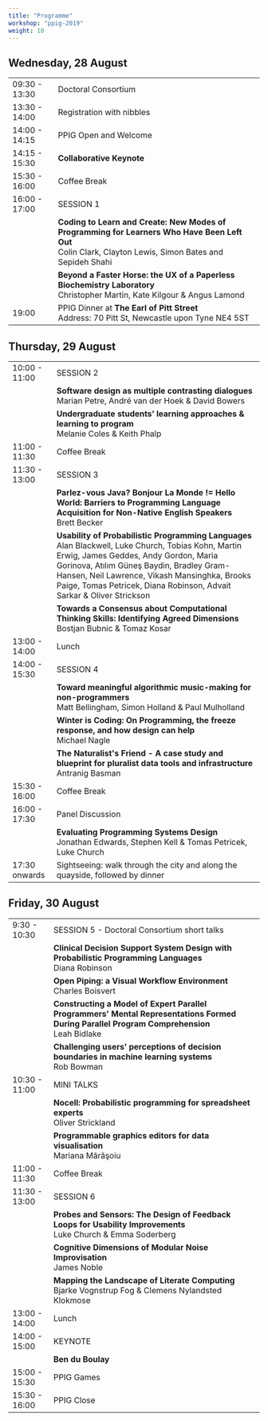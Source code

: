 ```yaml
---
title: "Programme"
workshop: "ppig-2019"
weight: 10
---
```


<style>
.workshop-content table th:first-of-type {
  min-width: 100px;
}
td em {
  padding-left: 6px;
}
</style>

## Wednesday, 28 August

|               |                   |
| ------------- | ----------------- |
| 09:30 - 13:30 | Doctoral Consortium |
| 13:30 - 14:00 | Registration with nibbles |
| 14:00 - 14:15 | PPIG Open and Welcome |
| 14:15 - 15:30 | **Collaborative Keynote** |
| 15:30 - 16:00 | Coffee Break |
| 16:00 - 17:00 | SESSION 1 |
|               | **Coding to Learn and Create: New Modes of Programming for Learners Who Have Been Left Out** <br> Colin Clark, Clayton Lewis, Simon Bates and Sepideh Shahi |
|               | **Beyond a Faster Horse: the UX of a Paperless Biochemistry Laboratory** <br> Christopher Martin, Kate Kilgour & Angus Lamond |
| 19:00         | PPIG Dinner at **The Earl of Pitt Street** <br> Address: 70 Pitt St, Newcastle upon Tyne NE4 5ST |

## Thursday, 29 August
|               |           |
| ------------- | --------- |
| 10:00 - 11:00 | SESSION 2 |
|               | **Software design as multiple contrasting dialogues** <br> Marian Petre, André van der Hoek & David Bowers |
|               | **Undergraduate students’ learning approaches & learning to program** <br> Melanie Coles & Keith Phalp |
| 11:00 - 11:30 | Coffee Break |
| 11:30 - 13:00 | SESSION 3 |
|               | **Parlez-vous Java? Bonjour La Monde != Hello World: Barriers to Programming Language Acquisition for Non-Native English Speakers** <br> Brett Becker |
|               | **Usability of Probabilistic Programming Languages** <br> Alan Blackwell, Luke Church, Tobias Kohn, Martin Erwig, James Geddes, Andy Gordon, Maria Gorinova, Atılım Güneş Baydin, Bradley Gram-Hansen, Neil Lawrence, Vikash Mansinghka, Brooks Paige, Tomas Petricek, Diana Robinson, Advait Sarkar & Oliver Strickson |
|               | **Towards a Consensus about Computational Thinking Skills: Identifying Agreed Dimensions** <br> Bostjan Bubnic & Tomaz Kosar |
| 13:00 - 14:00 | Lunch |
| 14:00 - 15:30 | SESSION 4 |
|               | **Toward meaningful algorithmic music-making for non-programmers** <br> Matt Bellingham, Simon Holland & Paul Mulholland |
|               | **Winter is Coding: On Programming, the freeze response, and how design can help** <br> Michael Nagle |
|               | **The Naturalist's Friend - A case study and blueprint for pluralist data tools and infrastructure** <br> Antranig Basman |
| 15:30 - 16:00 | Coffee Break |
| 16:00 - 17:30 | Panel Discussion |
|               | **Evaluating Programming Systems Design** <br> Jonathan Edwards, Stephen Kell & Tomas Petricek, Luke Church |
| 17:30 onwards | Sightseeing: walk through the city and along the quayside, followed by dinner |

## Friday, 30 August
|               |           |
| ------------- | --------- |
|  9:30 - 10:30 | SESSION 5  - Doctoral Consortium short talks |
|               | **Clinical Decision Support System Design with Probabilistic Programming Languages** <br> Diana Robinson |
|               | **Open Piping: a Visual Workflow Environment** <br> Charles Boisvert |
|               | **Constructing a Model of Expert Parallel Programmers' Mental Representations Formed During Parallel Program Comprehension** <br> Leah Bidlake |
|               | **Challenging users’ perceptions of decision boundaries in machine learning systems** <br> Rob Bowman |
| 10:30 - 11:00 | MINI TALKS |
|               | **Nocell: Probabilistic programming for spreadsheet experts** <br> Oliver Strickland |
|               | **Programmable graphics editors for data visualisation** <br> Mariana Mărăşoiu |
| 11:00 - 11:30 | Coffee Break |
| 11:30 - 13:00 | SESSION 6 |
|               | **Probes and Sensors: The Design of Feedback Loops for Usability Improvements** <br> Luke Church & Emma Soderberg |
|               | **Cognitive Dimensions of Modular Noise Improvisation** <br> James Noble |
|               | **Mapping the Landscape of Literate Computing** <br> Bjarke Vognstrup Fog & Clemens Nylandsted Klokmose |
| 13:00 - 14:00 | Lunch |
| 14:00 - 15:00 | KEYNOTE |
|               | **Ben du Boulay** |
| 15:00 - 15:30 | PPIG Games |
| 15:30 - 16:00 | PPIG Close |
